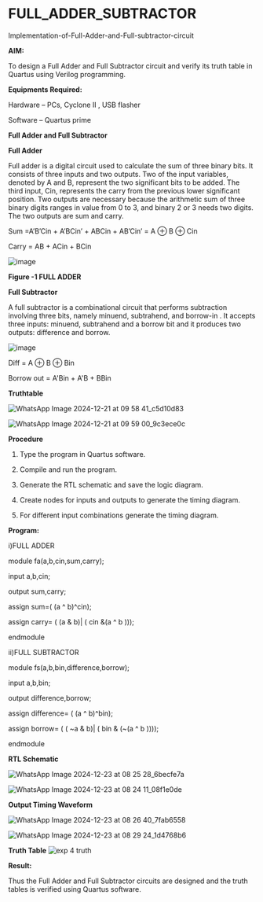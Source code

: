 # FULL_ADDER_SUBTRACTOR

Implementation-of-Full-Adder-and-Full-subtractor-circuit

**AIM:**

To design a Full Adder and Full Subtractor circuit and verify its truth table in Quartus using Verilog programming.

**Equipments Required:**

Hardware – PCs, Cyclone II , USB flasher

Software – Quartus prime

**Full Adder and Full Subtractor**


**Full Adder**

Full adder is a digital circuit used to calculate the sum of three binary bits. It consists of three inputs and two outputs. Two of the input variables, denoted by A and B, represent the two significant bits to be added. The third input, Cin, represents the carry from the previous lower significant position. Two outputs are necessary because the arithmetic sum of three binary digits ranges in value from 0 to 3, and binary 2 or 3 needs two digits. The two outputs are sum and carry.

Sum =A’B’Cin + A’BCin’ + ABCin + AB’Cin’ = A ⊕ B ⊕ Cin 

Carry = AB + ACin + BCin

![image](https://github.com/naavaneetha/FULL_ADDER_SUBTRACTOR/assets/154305477/0f30ba51-5ffb-4198-845f-18e054f675e7)

**Figure -1 FULL ADDER**

**Full Subtractor**

A full subtractor is a combinational circuit that performs subtraction involving three bits, namely minuend, subtrahend, and borrow-in . It accepts three inputs: minuend, subtrahend and a borrow bit and it produces two outputs: difference and borrow.

![image](https://github.com/naavaneetha/FULL_ADDER_SUBTRACTOR/assets/154305477/02b24f51-ab51-4304-9ad6-7b81ffc1ead5)

Diff = A ⊕ B ⊕ Bin 

Borrow out = A'Bin + A'B + BBin


**Truthtable**

![WhatsApp Image 2024-12-21 at 09 58 41_c5d10d83](https://github.com/user-attachments/assets/55971062-14db-4220-843a-af1109575130)

![WhatsApp Image 2024-12-21 at 09 59 00_9c3ece0c](https://github.com/user-attachments/assets/d0927c21-69a1-42fa-9014-a15d140260f8)


**Procedure**

1. Type the program in Quartus software.

2. Compile and run the program.

3. Generate the RTL schematic and save the logic diagram.
 
4. Create nodes for inputs and outputs to generate the timing diagram.

5. For different input combinations generate the timing diagram.

**Program:**

i)FULL ADDER

module fa(a,b,cin,sum,carry);

input a,b,cin;

output sum,carry;

assign sum=( (a ^ b)^cin);

assign carry= ( (a & b)| ( cin &(a ^ b )));

endmodule

ii)FULL SUBTRACTOR

module fs(a,b,bin,difference,borrow);

input a,b,bin;

output difference,borrow;

assign difference= ( (a ^ b)^bin);

assign borrow= ( ( ~a & b)| ( bin & (~(a ^ b ))));

endmodule


**RTL Schematic**

![WhatsApp Image 2024-12-23 at 08 25 28_6becfe7a](https://github.com/user-attachments/assets/9b747d90-db99-4bc3-b23a-58f4f461fdd3)

![WhatsApp Image 2024-12-23 at 08 24 11_08f1e0de](https://github.com/user-attachments/assets/702189c6-601c-4109-9015-273388724899)


**Output Timing Waveform**

![WhatsApp Image 2024-12-23 at 08 26 40_7fab6558](https://github.com/user-attachments/assets/0af15a02-d901-42e0-bb81-349d90f24280)

![WhatsApp Image 2024-12-23 at 08 29 24_1d4768b6](https://github.com/user-attachments/assets/89077a3f-b5de-48e1-b16e-e6a117a80d9f)

**Truth Table**
![exp 4 truth](https://github.com/user-attachments/assets/bbf2407b-7c60-4a1e-a0b8-8748452e7c25)



**Result:**

Thus the Full Adder and Full Subtractor circuits are designed and the truth tables is verified using Quartus software.



